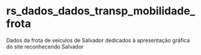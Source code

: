 # rs_dados_dados_transp_mobilidade_frota
Dados da frota de veículos de Salvador dedicados à apresentação gráfica do site reconhecendo Salvador
